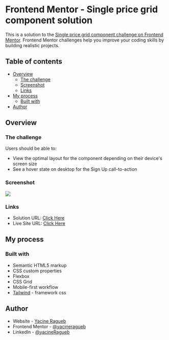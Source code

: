# Frontend Mentor - Single price grid component solution

This is a solution to the [Single price grid component challenge on Frontend Mentor](https://www.frontendmentor.io/challenges/single-price-grid-component-5ce41129d0ff452fec5abbbc). Frontend Mentor challenges help you improve your coding skills by building realistic projects. 

## Table of contents

- [Overview](#overview)
  - [The challenge](#the-challenge)
  - [Screenshot](#screenshot)
  - [Links](#links)
- [My process](#my-process)
  - [Built with](#built-with)
- [Author](#author)

## Overview

### The challenge

Users should be able to:

- View the optimal layout for the component depending on their device's screen size
- See a hover state on desktop for the Sign Up call-to-action

### Screenshot

![](images/screenshot.jpeg)

### Links

- Solution URL: [Click Here](https://github.com/yacineragueb/Frontend-challenge-2/tree/master/single-price-grid-component-master)
- Live Site URL: [Click Here](https://single-price-challenge-2.vercel.app/)

## My process

### Built with

- Semantic HTML5 markup
- CSS custom properties
- Flexbox
- CSS Grid
- Mobile-first workflow
- [Tailwind](https://tailwindcss.com/) - framework css

## Author

- Website - [Yacine Ragueb](https://yacineragueb.vercel.app/)
- Frontend Mentor - [@yacineragueb](https://www.frontendmentor.io/profile/yacineragueb)
- LinkedIn - [@yacineRagueb](https://www.linkedin.com/in/yacineragueb/)
